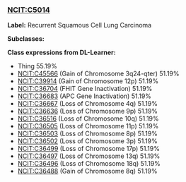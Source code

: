 
### [NCIT:C5014](http://purl.obolibrary.org/obo/NCIT_C5014)
**Label:** Recurrent Squamous Cell Lung Carcinoma

**Subclasses:** 

**Class expressions from DL-Learner:**

- Thing 55.19%
- [NCIT:C45566](http://purl.obolibrary.org/obo/NCIT_C45566) (Gain of Chromosome 3q24-qter) 51.19%
- [NCIT:C39914](http://purl.obolibrary.org/obo/NCIT_C39914) (Gain of Chromosome 12p) 51.19%
- [NCIT:C36704](http://purl.obolibrary.org/obo/NCIT_C36704) (FHIT Gene Inactivation) 51.19%
- [NCIT:C36683](http://purl.obolibrary.org/obo/NCIT_C36683) (APC Gene Inactivation) 51.19%
- [NCIT:C36667](http://purl.obolibrary.org/obo/NCIT_C36667) (Loss of Chromosome 4q) 51.19%
- [NCIT:C36636](http://purl.obolibrary.org/obo/NCIT_C36636) (Loss of Chromosome 9p) 51.19%
- [NCIT:C36516](http://purl.obolibrary.org/obo/NCIT_C36516) (Loss of Chromosome 10q) 51.19%
- [NCIT:C36505](http://purl.obolibrary.org/obo/NCIT_C36505) (Loss of Chromosome 11p) 51.19%
- [NCIT:C36503](http://purl.obolibrary.org/obo/NCIT_C36503) (Loss of Chromosome 8p) 51.19%
- [NCIT:C36502](http://purl.obolibrary.org/obo/NCIT_C36502) (Loss of Chromosome 3p) 51.19%
- [NCIT:C36499](http://purl.obolibrary.org/obo/NCIT_C36499) (Loss of Chromosome 17p) 51.19%
- [NCIT:C36497](http://purl.obolibrary.org/obo/NCIT_C36497) (Loss of Chromosome 13q) 51.19%
- [NCIT:C36496](http://purl.obolibrary.org/obo/NCIT_C36496) (Loss of Chromosome 18q) 51.19%
- [NCIT:C36488](http://purl.obolibrary.org/obo/NCIT_C36488) (Gain of Chromosome 8q) 51.19%


